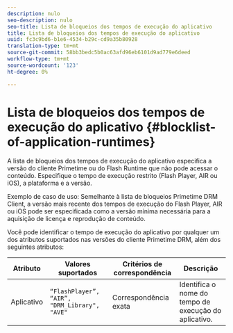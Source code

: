 ```yaml
---
description: nulo
seo-description: nulo
seo-title: Lista de bloqueios dos tempos de execução do aplicativo
title: Lista de bloqueios dos tempos de execução do aplicativo
uuid: fc3c9bd6-b1e6-4534-b29c-cd9a35b80928
translation-type: tm+mt
source-git-commit: 58bb3bedc5b0ac63afd96eb6101d9ad779e6deed
workflow-type: tm+mt
source-wordcount: '123'
ht-degree: 0%

---
```



# Lista de bloqueios dos tempos de execução do aplicativo {#blocklist-of-application-runtimes}

A lista de bloqueios dos tempos de execução do aplicativo especifica a versão do cliente Primetime ou do Flash Runtime que não pode acessar o conteúdo. Especifique o tempo de execução restrito (Flash Player, AIR ou iOS), a plataforma e a versão.

Exemplo de caso de uso: Semelhante à lista de bloqueios Primetime DRM Client, a versão mais recente dos tempos de execução do Flash Player, AIR ou iOS pode ser especificada como a versão mínima necessária para a aquisição de licença e reprodução de conteúdo.

Você pode identificar o tempo de execução do aplicativo por qualquer um dos atributos suportados nas versões do cliente Primetime DRM, além dos seguintes atributos:

| **Atributo** | **Valores suportados** | **Critérios de correspondência** | **Descrição** |
|---|---|---|---|
| Aplicativo | `“FlashPlayer”, “AIR”, "DRM_Library", "AVE"` | Correspondência exata | Identifica o nome do tempo de execução do aplicativo. |

